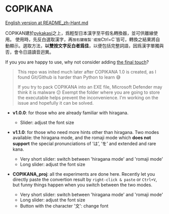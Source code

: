# COPIKANA
[English version at README_zh-Hant.md](https://github.com/samhui96/COPIKANA/main/README.md)

COPIKAN建於[pykakasi](https://github.com/miurahr/pykakasi)之上，爲輕型日本漢字至平假名轉換器，並可供離線使用。
使用時，先反白選取漢字，再`按右鍵複製‵或按`Ctrl+C`皆可，轉換之結果將自動顯示。選取方法，**以雙按文字反白者爲佳**，以便包括完整詞語，因爲漢字單獨與否，會令日語讀音迥異。


If you you are happy to use, why not consider adding [the final touch](https://ko-fi.com/s/b8e4f06daa)?

> This repo was inited much later after COPIKANA 1.0 is created, as I found Git/Github is harder than Python to learn 😅
> 
> If you try to pack COPIKANA into an EXE file, Microsoft Defender may think it is malware 😕 Exempt the folder where you are going to store the executable helps prevent the inconvenience. I'm working on the issue and hopefully it can be solved.

- **v1.0.0**: for those who are already familiar with hiragana.
  - Slider: adjust the font size

- **v1.1.0**: for those who need more hints other than hiragana. Two modes available: the hiragana mode, and the romaji mode which **does not support** the special pronunciations of ‘は’, ‘を’ and extended and rare kana.
  - Very short slider: switch between 'hiragana mode' and 'romaji mode'
  - Long slider: adjust the font size

- **COPIKANA_proj**: all the experiments are done here. Recently let you directly paste the convertion result by `right-click & paste` or  `Ctrl+V`, but funny things happen when you switch between the two modes.
  - Very short slider: switch between 'hiragana mode' and 'romaji mode'
  - Long slider: adjust the font size
  - Button with the character '文': change font

